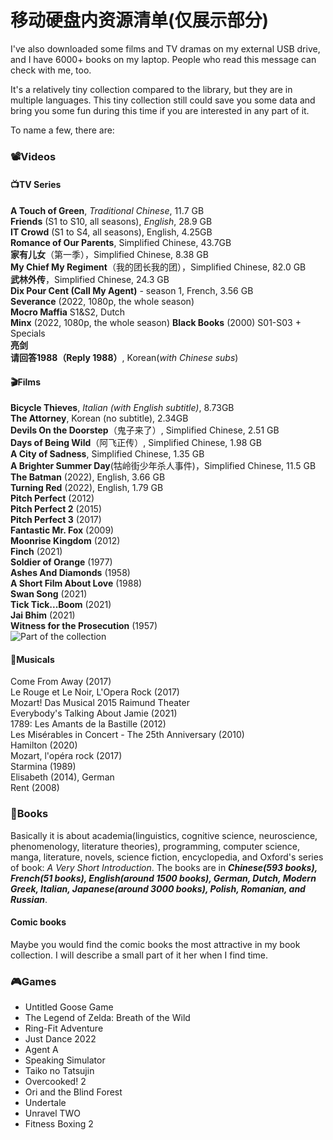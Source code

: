 # 移动硬盘内资源清单(仅展示部分)
I've also downloaded some films and TV dramas on my external USB drive, and I have 6000+ books on my laptop. People who read this message can check with me, too.   

It's a relatively tiny collection compared to the library, but they are in multiple languages. This tiny collection still could save you some data and bring you some fun during this time if you are interested in any part of it.   

To name a few, there are:   
### 📽️Videos
#### 📺TV Series
**A Touch of Green**, *Traditional Chinese*, 11.7 GB    
**Friends** (S1 to S10, all seasons), *English*, 28.9 GB    
**IT Crowd** (S1 to S4, all seasons), English, 4.25GB    
**Romance of Our Parents**, Simplified Chinese, 43.7GB    
**家有儿女**（第一季），Simplified Chinese, 8.38 GB    
**My Chief My Regiment**（我的团长我的团），Simplified Chinese, 82.0 GB    
**武林外传**，Simplified Chinese, 24.3 GB    
**Dix Pour Cent (Call My Agent)** - season 1, French, 3.56 GB    
**Severance** (2022, 1080p, the whole season)    
**Mocro Maffia** S1&S2, Dutch    
**Minx** (2022, 1080p, the whole season)
**Black Books** (2000) S01-S03 + Specials    
**亮剑**    
**请回答1988（Reply 1988）**, Korean(*with Chinese subs*)    

#### 🎬Films 
**Bicycle Thieves**, *Italian (with English subtitle)*, 8.73GB    
**The Attorney**, Korean (no subtitle), 2.34GB    
**Devils On the Doorstep**（鬼子来了）, Simplified Chinese, 2.51 GB    
**Days of Being Wild**（阿飞正传）, Simplified Chinese, 1.98 GB    
**A City of Sadness**, Simplified Chinese, 1.35 GB    
**A Brighter Summer Day**(牯岭街少年杀人事件)，Simplified Chinese, 11.5 GB    
**The Batman** (2022), English, 3.66 GB    
**Turning Red** (2022), English, 1.79 GB    
**Pitch Perfect** (2012)    
**Pitch Perfect 2** (2015)    
**Pitch Perfect 3** (2017)    
**Fantastic Mr. Fox** (2009)    
**Moonrise Kingdom** (2012)    
**Finch** (2021)    
**Soldier of Orange** (1977)    
**Ashes And Diamonds** (1958)    
**A Short Film About Love** (1988)    
**Swan Song** (2021)    
**Tick Tick...Boom** (2021)    
**Jai Bhim** (2021)    
**Witness for the Prosecution** (1957)    
![Part of the collection](https://github.com/Stoic42/desal.github.io/blob/main/_images/Pasted%20image%2020220408212411.png?raw=true)  

#### 🎵Musicals
Come From Away (2017)    
Le Rouge et Le Noir, L'Opera Rock (2017)    
Mozart! Das Musical 2015 Raimund Theater    
Everybody's Talking About Jamie (2021)    
1789: Les Amants de la Bastille (2012)    
Les Misérables in Concert - The 25th Anniversary (2010)    
Hamilton (2020)    
Mozart, l'opéra rock (2017)    
Starmina (1989)    
Elisabeth (2014), German    
Rent (2008)    
  
### 📕Books
Basically it is about academia(linguistics, cognitive science, neuroscience, phenomenology, literature theories), programming, computer science, manga, literature, novels, science fiction, encyclopedia, and Oxford's series of book: *A Very Short Introduction*. 
The books are in ***Chinese(593 books), French(51 books), English(around 1500 books), German, Dutch, Modern Greek, Italian, Japanese(around 3000 books), Polish, Romanian, and Russian***. 
#### Comic books
Maybe you would find the comic books the most attractive in my book collection. I will describe a small part of it her when I find time. 

### 🎮Games
- Untitled Goose Game
- The Legend of Zelda: Breath of the Wild
- Ring-Fit Adventure
- Just Dance 2022
- Agent A
- Speaking Simulator
- Taiko no Tatsujin
- Overcooked! 2
- Ori and the Blind Forest
- Undertale
- Unravel TWO
- Fitness Boxing 2
